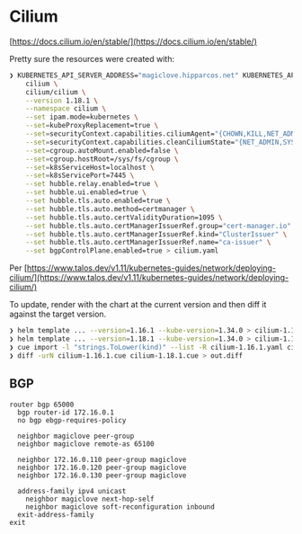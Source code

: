 # Cilium

[https://docs.cilium.io/en/stable/](https://docs.cilium.io/en/stable/)

Pretty sure the resources were created with:

```sh
❯ KUBERNETES_API_SERVER_ADDRESS="magiclove.hipparcos.net" KUBERNETES_API_SERVER_PORT=6443 helm template \
    cilium \
    cilium/cilium \
    --version 1.18.1 \
    --namespace cilium \
    --set ipam.mode=kubernetes \
    --set=kubeProxyReplacement=true \
    --set=securityContext.capabilities.ciliumAgent="{CHOWN,KILL,NET_ADMIN,NET_RAW,IPC_LOCK,SYS_ADMIN,SYS_RESOURCE,DAC_OVERRIDE,FOWNER,SETGID,SETUID}" \
    --set=securityContext.capabilities.cleanCiliumState="{NET_ADMIN,SYS_ADMIN,SYS_RESOURCE}" \
    --set=cgroup.autoMount.enabled=false \
    --set=cgroup.hostRoot=/sys/fs/cgroup \
    --set=k8sServiceHost=localhost \
    --set=k8sServicePort=7445 \
    --set hubble.relay.enabled=true \
    --set hubble.ui.enabled=true \
    --set hubble.tls.auto.enabled=true \
    --set hubble.tls.auto.method=certmanager \
    --set hubble.tls.auto.certValidityDuration=1095 \
    --set hubble.tls.auto.certManagerIssuerRef.group="cert-manager.io" \
    --set hubble.tls.auto.certManagerIssuerRef.kind="ClusterIssuer" \
    --set hubble.tls.auto.certManagerIssuerRef.name="ca-issuer" \
    --set bgpControlPlane.enabled=true > cilium.yaml
```

Per
[https://www.talos.dev/v1.11/kubernetes-guides/network/deploying-cilium/](https://www.talos.dev/v1.11/kubernetes-guides/network/deploying-cilium/)

To update, render with the chart at the current version and then diff it against
the target version.

```sh
❯ helm template ... --version=1.16.1 --kube-version=1.34.0 > cilium-1.16.1.yaml
❯ helm template ... --version=1.18.1 --kube-version=1.34.0 > cilium-1.18.1.yaml
❯ cue import -l "strings.ToLower(kind)" --list -R cilium-1.16.1.yaml cilium-1.18.1.yaml
❯ diff -urN cilium-1.16.1.cue cilium-1.18.1.cue > out.diff
```

## BGP

```frr
router bgp 65000
  bgp router-id 172.16.0.1
  no bgp ebgp-requires-policy

  neighbor magiclove peer-group
  neighbor magiclove remote-as 65100

  neighbor 172.16.0.110 peer-group magiclove
  neighbor 172.16.0.120 peer-group magiclove
  neighbor 172.16.0.130 peer-group magiclove

  address-family ipv4 unicast
    neighbor magiclove next-hop-self
    neighbor magiclove soft-reconfiguration inbound
  exit-address-family
exit
```
